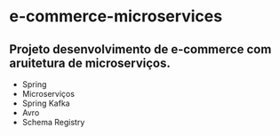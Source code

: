 # e-commerce-microservices

## Projeto desenvolvimento de e-commerce com aruitetura de microserviços.

- Spring
- Microserviços
- Spring Kafka
- Avro
- Schema Registry
